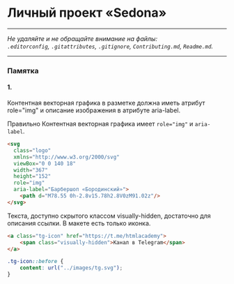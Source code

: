 # Личный проект «Sedona»

---

_Не удаляйте и не обращайте внимание на файлы:_<br>
_`.editorconfig`, `.gitattributes`, `.gitignore`, `Contributing.md`, `Readme.md`._

---

### Памятка

#### 1.

Контентная векторная графика в разметке должна иметь атрибут role="img" и описание изображения в атрибуте aria-label.

Правильно
Контентная векторная графика имеет `role="img"` и `aria-label`.

```html
<svg
  class="logo"
  xmlns="http://www.w3.org/2000/svg"
  viewBox="0 0 140 18"
  width="367"
  height="152"
  role="img"
  aria-label="Барбершоп «Бородинский»">
    <path d="M78.55 0h-2.8v15.78h2.8V0zM91.02z"/>
</svg>
```

Текста, доступно скрытого классом visually-hidden, достаточно для описания ссылки. В макете есть только иконка.

```html
<a class="tg-icon" href="https://t.me/htmlacademy">
	<span class="visually-hidden">Канал в Telegram</span>
</a>
```
```css
.tg-icon::before {
	content: url("../images/tg.svg");
}
```
